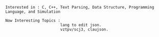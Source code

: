     Interested in : C, C++, Text Parsing, Data Structure, Programming Language, and Simulation
    
    Now Interesting Topics : 
                            lang to edit json.
                            vztpv/scj3, claujson.
                            
                            

